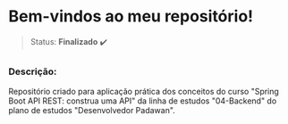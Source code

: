 # Bem-vindos ao meu repositório!

>Status: **Finalizado** ✔️

##

### **Descrição:** 

Repositório criado para aplicação prática dos conceitos do curso "Spring Boot API REST: construa uma API" da linha de estudos "04-Backend" do plano de estudos "Desenvolvedor Padawan".
